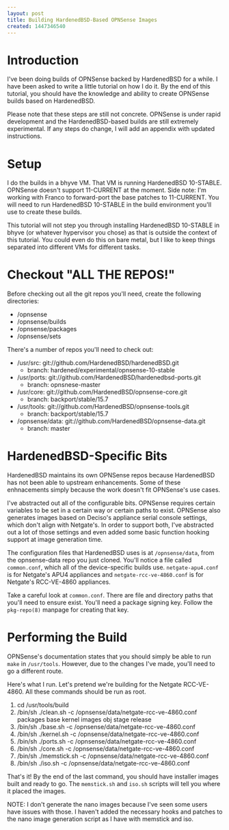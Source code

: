 ```yaml
---
layout: post
title: Building HardenedBSD-Based OPNSense Images
created: 1447346540
---
```

# Introduction

I've been doing builds of OPNSense backed by HardenedBSD for a while.
I have been asked to write a little tutorial on how I do it. By the
end of this tutorial, you should have the knowledge and ability to
create OPNSense builds based on HardenedBSD.

Please note that these steps are still not concrete. OPNSense is under
rapid development and the HardenedBSD-based builds are still extremely
experimental. If any steps do change, I will add an appendix with
updated instructions.

# Setup

I do the builds in a bhyve VM. That VM is running HardenedBSD
10-STABLE. OPNSense doesn't support 11-CURRENT at the moment. Side
note: I'm working with Franco to forward-port the base patches to
11-CURRENT. You will need to run HardenedBSD 10-STABLE in the build
environment you'll use to create these builds.

This tutorial will not step you through installing HardenedBSD
10-STABLE in bhyve (or whatever hypervisor you chose) as that is
outside the context of this tutorial. You could even do this on bare
metal, but I like to keep things separated into different VMs for
different tasks.

# Checkout "ALL THE REPOS!"

Before checking out all the git repos you'll need, create the
following directories:

* /opnsense
* /opnsense/builds
* /opnsense/packages
* /opnsense/sets

There's a number of repos you'll need to check out:

* /usr/src: git://github.com/HardenedBSD/hardenedBSD.git
  * branch: hardened/experimental/opnsense-10-stable
* /usr/ports: git://github.com/HardenedBSD/hardenedbsd-ports.git
  * branch: opnsnese-master
* /usr/core: git://github.com/HardenedBSD/opnsense-core.git
  * branch: backport/stable/15.7
* /usr/tools: git://github.com/HardenedBSD/opnsense-tools.git
  * branch: backport/stable/15.7
* /opnsense/data: git://github.com/HardenedBSD/opnsense-data.git
  * branch: master

# HardenedBSD-Specific Bits

HardenedBSD maintains its own OPNSense repos because HardenedBSD has
not been able to upstream enhancements. Some of these enhnacements
simply because the work doesn't fit OPNSense's use cases.

I've abstracted out all of the configurable bits. OPNSense requires
certain variables to be set in a certain way or certain paths to
exist. OPNSense also generates images based on Deciso's appliance
serial console settings, which don't align with Netgate's. In order to
support both, I've abstracted out a lot of those settings and even
added some basic function hooking support at image generation time.

The configuration files that HardenedBSD uses is at `/opnsense/data`,
from the opnsense-data repo you just cloned. You'll notice a file
called `common.conf`, which all of the device-specific builds use.
`netgate-apu4.conf` is for Netgate's APU4 appliances and
`netgate-rcc-ve-4860.conf` is for Netgate's RCC-VE-4860 appliances.

Take a careful look at `common.conf`. There are file and directory
paths that you'll need to ensure exist. You'll need a package signing
key. Follow the `pkg-repo(8)` manpage for creating that key.

# Performing the Build

OPNSense's documentation states that you should simply be able to run
`make` in `/usr/tools`. However, due to the changes I've made, you'll
need to go a different route.

Here's what I run. Let's pretend we're building for the Netgate
RCC-VE-4860. All these commands should be run as root.

1. cd /usr/tools/build
1. /bin/sh ./clean.sh -c /opnsense/data/netgate-rcc-ve-4860.conf packages base kernel images obj stage release
1. /bin/sh ./base.sh -c /opnsense/data/netgate-rcc-ve-4860.conf
1. /bin/sh ./kernel.sh -c /opnsense/data/netgate-rcc-ve-4860.conf
1. /bin/sh ./ports.sh -c /opnsense/data/netgate-rcc-ve-4860.conf
1. /bin/sh ./core.sh -c /opnsense/data/netgate-rcc-ve-4860.conf
1. /bin/sh ./memstick.sh -c /opnsense/data/netgate-rcc-ve-4860.conf
1. /bin/sh ./iso.sh -c /opnsense/data/netgate-rcc-ve-4860.conf

That's it! By the end of the last command, you should have installer
images built and ready to go. The `memstick.sh` and `iso.sh` scripts
will tell you where it placed the images.

NOTE: I don't generate the nano images because I've seen some users
have issues with those. I haven't added the necessary hooks and
patches to the nano image generation script as I have with memstick
and iso.
